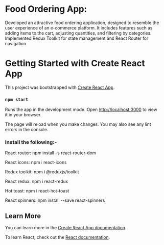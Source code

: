 # Food Ordering App:

Developed an attractive food ordering application, designed to resemble the user experience of an e-commerce platform. 
It includes features such as adding items to the cart, adjusting quantities, and filtering by categories. Implemented Redux 
Toolkit for state management and React Router for navigation

# Getting Started with Create React App

This project was bootstrapped with [Create React App](https://github.com/facebook/create-react-app).

### `npm start`

Runs the app in the development mode.
Open [http://localhost:3000](http://localhost:3000) to view it in your browser.

The page will reload when you make changes.
You may also see any lint errors in the console.


### Install the following:-

React router: npm install -s react-router-dom

React icons: npm i react-icons

Redux toolkit: npm i @reduxjs/toolkit

React redux: npm i react-redux

Hot toast: npm i react-hot-toast

React spinners: npm install --save react-spinners


## Learn More

You can learn more in the [Create React App documentation](https://facebook.github.io/create-react-app/docs/getting-started).

To learn React, check out the [React documentation](https://reactjs.org/).

